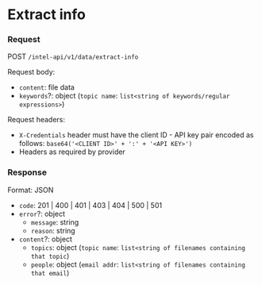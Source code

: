 # Extract info

### Request

POST `/intel-api/v1/data/extract-info`

Request body:

- `content`: file data
- `keywords`?: object (`topic name`: `list<string of keywords/regular expressions>`)

Request headers:

- `X-Credentials` header must have the client ID - API key pair encoded as follows: `base64('<CLIENT ID>' + ':' + '<API KEY>')`
- Headers as required by provider

### Response

Format: JSON

- `code`: 201 | 400 | 401 | 403 | 404 | 500 | 501
- `error`?: object
  - `message`: string
  - `reason`: string
- `content`?: object
  - `topics`: object (`topic name`: `list<string of filenames containing that topic`)
  - `people`: object (`email addr`: `list<string of filenames containing that email`)
